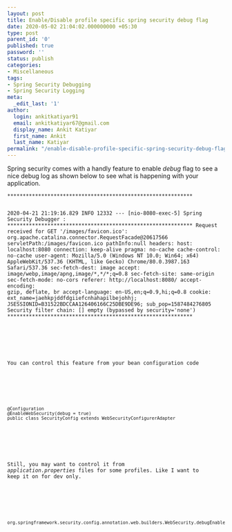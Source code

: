 ```yaml
---
layout: post
title: Enable/Disable profile specific spring security debug flag
date: 2020-05-02 21:04:02.000000000 +05:30
type: post
parent_id: '0'
published: true
password: ''
status: publish
categories:
- Miscellaneous
tags:
- Spring Security Debugging
- Spring Security Logging
meta:
  _edit_last: '1'
author:
  login: ankitkatiyar91
  email: ankitkatiyar67@gmail.com
  display_name: Ankit Katiyar
  first_name: Ankit
  last_name: Katiyar
permalink: "/enable-disable-profile-specific-spring-security-debug-flag/"
---
```

<p>Spring security comes with a handly feature to enable <em>debug </em>flag to see a nice debug log as shown below to see what is happening with your application.</p></p>
<p><!-- wp:code --></p>
<pre class="wp-block-code"><code>************************************************************


2020-04-21 21:19:16.829  INFO 12332 ---
[nio-8080-exec-5] Spring Security Debugger : \*\*\*\*\*\*\*\*\*\*\*\*\*\*\*\*\*\*\*\*\*\*\*\*\*\*\*\*\*\*\*\*\*\*\*\*\*\*\*\*\*\*\*\*\*\*\*\*\*\*\*\*\*\*\*\*\*\*\*\* Request received for GET '/images/favicon.ico': org.apache.catalina.connector.RequestFacade@20617566 servletPath:/images/favicon.ico pathInfo:null headers: host: localhost:8080 connection: keep-alive pragma: no-cache cache-control: no-cache user-agent: Mozilla/5.0 (Windows NT 10.0; Win64; x64) AppleWebKit/537.36 (KHTML, like Gecko) Chrome/80.0.3987.163 Safari/537.36 sec-fetch-dest: image accept: image/webp,image/apng,image/\*,\*/\*;q=0.8 sec-fetch-site: same-origin sec-fetch-mode: no-cors referer: http://localhost:8080/ accept-encoding: gzip, deflate, br accept-language: en-US,en;q=0.9,hi;q=0.8 cookie: ext\_name=jaehkpjddfdgiiefcnhahapilbejohhj; JSESSIONID=B31522BDCCAA126406166C25DBE9DE96; sub\_pop=1587484276805 Security filter chain: [] empty (bypassed by security='none') \*\*\*\*\*\*\*\*\*\*\*\*\*\*\*\*\*\*\*\*\*\*\*\*\*\*\*\*\*\*\*\*\*\*\*\*\*\*\*\*\*\*\*\*\*\*\*\*\*\*\*\*\*\*\*\*\*\*\*\*

<!-- /wp:code -->

<!-- wp:paragraph -->

You can control this feature from your bean configuration code

<!-- /wp:paragraph -->

<!-- wp:code -->

```
@Configuration
@EnableWebSecurity(debug = true)
public class SecurityConfig extends WebSecurityConfigurerAdapter
```

<!-- /wp:code -->

<!-- wp:paragraph -->

Still, you may want to control it from _application.properties_ files for some profiles. Like I want to keep it on for dev only.

<!-- /wp:paragraph -->

<!-- wp:enlighter/codeblock {"language":"raw"} -->

```
org.springframework.security.config.annotation.web.builders.WebSecurity.debugEnabled=true
```

<!-- /wp:enlighter/codeblock -->

